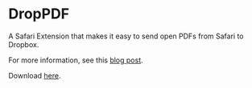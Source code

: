 DropPDF
=======

A Safari Extension that makes it easy to send open PDFs from Safari to Dropbox.

For more information, see this [blog post](http://www.mattrajca.com/blog/2013/03/19/quickly-sending-pdfs-from-safari-to-dropbox/).

Download [here](http://www.mattrajca.com/assets/DropPDF-1.safariextz).
